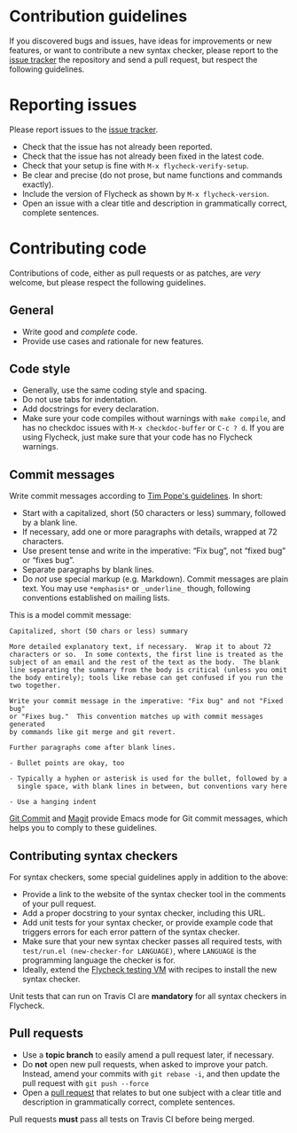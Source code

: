 Contribution guidelines
=======================

If you discovered bugs and issues, have ideas for improvements or new features,
or want to contribute a new syntax checker, please report to the
[issue tracker][] the repository and send a pull request, but respect the
following guidelines.

[issue tracker]: https://github.com/flycheck/flycheck/issues

Reporting issues
================

Please report issues to the [issue tracker][].

- Check that the issue has not already been reported.
- Check that the issue has not already been fixed in the latest code.
- Check that your setup is fine with `M-x flycheck-verify-setup`.
- Be clear and precise (do not prose, but name functions and commands exactly).
- Include the version of Flycheck as shown by `M-x flycheck-version`.
- Open an issue with a clear title and description in grammatically correct,
  complete sentences.

Contributing code
=================

Contributions of code, either as pull requests or as patches, are *very*
welcome, but please respect the following guidelines.

General
-------

- Write good and *complete* code.
- Provide use cases and rationale for new features.

Code style
----------

- Generally, use the same coding style and spacing.
- Do not use tabs for indentation.
- Add docstrings for every declaration.
- Make sure your code compiles without warnings with `make compile`, and has no
  checkdoc issues with `M-x checkdoc-buffer` or `C-c ? d`.  If you are using
  Flycheck, just make sure that your code has no Flycheck warnings.

Commit messages
---------------

Write commit messages according to [Tim Pope's guidelines][]. In short:

- Start with a capitalized, short (50 characters or less) summary, followed by a
  blank line.
- If necessary, add one or more paragraphs with details, wrapped at 72
  characters.
- Use present tense and write in the imperative: “Fix bug”, not “fixed bug” or
  “fixes bug”.
- Separate paragraphs by blank lines.
- Do *not* use special markup (e.g. Markdown).  Commit messages are plain text.
  You may use `*emphasis*` or `_underline_` though, following conventions
  established on mailing lists.

This is a model commit message:

    Capitalized, short (50 chars or less) summary

    More detailed explanatory text, if necessary.  Wrap it to about 72
    characters or so.  In some contexts, the first line is treated as the
    subject of an email and the rest of the text as the body.  The blank
    line separating the summary from the body is critical (unless you omit
    the body entirely); tools like rebase can get confused if you run the
    two together.

    Write your commit message in the imperative: "Fix bug" and not "Fixed bug"
    or "Fixes bug."  This convention matches up with commit messages generated
    by commands like git merge and git revert.

    Further paragraphs come after blank lines.

    - Bullet points are okay, too

    - Typically a hyphen or asterisk is used for the bullet, followed by a
      single space, with blank lines in between, but conventions vary here

    - Use a hanging indent

[Git Commit][] and [Magit][] provide Emacs mode for Git commit messages, which
helps you to comply to these guidelines.

[Tim Pope's guidelines]: http://tbaggery.com/2008/04/19/a-note-about-git-commit-messages.html
[Git Commit]: https://github.com/magit/magit/
[Magit]: https://github.com/magit/magit/

Contributing syntax checkers
----------------------------

For syntax checkers, some special guidelines apply in addition to the above:

- Provide a link to the website of the syntax checker tool in the comments of
  your pull request.
- Add a proper docstring to your syntax checker, including this URL.
- Add unit tests for your syntax checker, or provide example code that triggers
  errors for each error pattern of the syntax checker.
- Make sure that your new syntax checker passes all required tests, with
  `test/run.el (new-checker-for LANGUAGE)`, where `LANGUAGE` is the programming
  language the checker is for.
- Ideally, extend the [Flycheck testing VM][] with recipes to install the new
  syntax checker.

Unit tests that can run on Travis CI are **mandatory** for all syntax checkers
in Flycheck.

[Flycheck testing VM]: https://github.com/flycheck/flycheck-vm

Pull requests
-------------

- Use a **topic branch** to easily amend a pull request later, if necessary.
- Do **not** open new pull requests, when asked to improve your patch.  Instead,
  amend your commits with `git rebase -i`, and then update the pull request with
  `git push --force`
- Open a [pull request][] that relates to but one subject with a clear title and
  description in grammatically correct, complete sentences.

Pull requests **must** pass all tests on Travis CI before being merged.

[pull request]: https://help.github.com/articles/using-pull-requests
